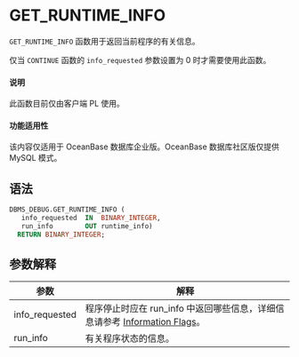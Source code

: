 GET_RUNTIME_INFO 
=====================================

`GET_RUNTIME_INFO` 函数用于返回当前程序的有关信息。

仅当 `CONTINUE` 函数的 `info_requested` 参数设置为 0 时才需要使用此函数。


  <main id="notice" type='explain'>
    <h4>说明</h4>
    <p>此函数目前仅由客户端 PL 使用。</p>
  </main>

<main id="notice" >
  <h4>功能适用性</h4>
  <p>该内容仅适用于 OceanBase 数据库企业版。OceanBase 数据库社区版仅提供 MySQL 模式。</p>
</main>

语法 
-----------

```sql
DBMS_DEBUG.GET_RUNTIME_INFO (
   info_requested  IN  BINARY_INTEGER,
   run_info        OUT runtime_info)
  RETURN BINARY_INTEGER; 
```



参数解释 
-------------



|     **参数**     |                                                 **解释**                                                 |
|----------------|--------------------------------------------------------------------------------------------------------|
| info_requested | 程序停止时应在 run_info 中返回哪些信息，详细信息请参考 [Information Flags](5.dbms-debug-oracle/1.dbms-debug-overview-oracle.md)。 |
| run_info       | 有关程序状态的信息。                                                                                             |



